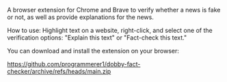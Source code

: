 A browser extension for Chrome and Brave to verify whether a news is fake or not, as well as provide explanations for the news.

How to use: Highlight text on a website, right-click, and select one of the verification options: "Explain this text" or "Fact-check this text."


You can download and install the extension on your browser: 

<a href="https://github.com/programmerer1/dobby-fact-checker/archive/refs/heads/main.zip">
https://github.com/programmerer1/dobby-fact-checker/archive/refs/heads/main.zip
</a>